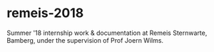 # remeis-2018
Summer '18 internship work &amp; documentation at Remeis Sternwarte, Bamberg, under the supervision of Prof Joern Wilms.
